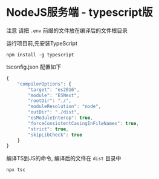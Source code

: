 # NodeJS服务端 - typescript版

注意 请把 `.env` 前缀的文件放在编译后的文件根目录

运行项目前,先安装TypeScript

    npm install -g typescript

tsconfig.json 配置如下

```javascript
{
    "compilerOptions": {
        "target": "es2016",
        "module": "ESNext",
        "rootDir": "./",
        "moduleResolution": "node",
        "outDir": "./dist",
        "esModuleInterop": true,
        "forceConsistentCasingInFileNames": true,
        "strict": true,
        "skipLibCheck": true
    }
}
```

编译TS到JS的命令, 编译后的文件在 `dist` 目录中

    npx tsc


